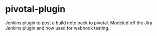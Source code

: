 pivotal-plugin
===============

Jenkins plugin to post a build note back to pivotal. Modeled off the Jira Jenkins plugin and now used for webhook testing..

